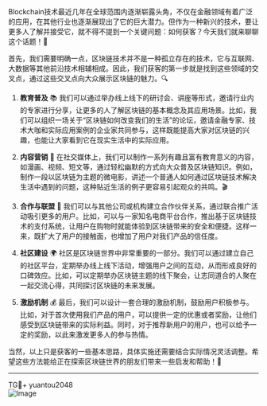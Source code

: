 Blockchain技术最近几年在全球范围内逐渐崭露头角，不仅在金融领域有着广泛的应用，在其他行业也逐渐展现出了它的巨大潜力。但作为一种新兴的技术，要让更多人了解并接受它，就不得不提到一个关键问题：如何获客？今天我们就来聊聊这个话题！🚀

首先，我们需要明确一点，区块链技术并不是一种孤立存在的技术，它与互联网、大数据等其他前沿技术相辅相成。因此，我们获客的第一步就是找到这些领域的交叉点，通过这些交叉点向大众展示区块链的魅力。🔍

1. **教育普及** 📚
   我们可以通过举办线上线下的研讨会、讲座等形式，邀请行业内的专家进行分享，让更多的人了解区块链的基本概念及其应用场景。比如，我们可以组织一场关于“区块链如何改变我们的生活”的论坛，邀请金融专家、技术大咖和实际应用案例的企业家共同参与，这样既能提高大家对区块链的兴趣，也能让大家看到它在现实生活中的实际应用。

2. **内容营销** 📱
   在社交媒体上，我们可以制作一系列有趣且富有教育意义的内容，如漫画、视频、短文等，通过轻松幽默的方式向大众普及区块链知识。例如，制作一段以区块链为主题的微电影，讲述一个普通人如何通过区块链技术解决生活中遇到的问题，这种贴近生活的例子更容易引起观众的共鸣。🎬

3. **合作与联盟** 🤝
   我们可以与其他公司或机构建立合作伙伴关系，通过联合推广活动吸引更多的用户。比如，可以与一家知名电商平台合作，推出基于区块链技术的支付系统，让用户在购物时就能体验到区块链带来的安全和便捷。这样一来，既扩大了用户的接触面，也增加了用户对我们产品的信任度。

4. **社区建设** 🌍
   社区是区块链世界中非常重要的一部分。我们可以通过建立自己的社区平台，定期举办线上线下活动，增强用户之间的互动，从而形成良好的口碑效应。比如，可以定期举办区块链主题的线下聚会，让志同道合的人聚在一起交流心得，共同探讨区块链的未来发展。

5. **激励机制** 💰
   最后，我们可以设计一套合理的激励机制，鼓励用户积极参与。比如，对于首次使用我们产品的用户，可以提供一定的优惠或者奖励，让他们感受到区块链带来的实际利益。同时，对于推荐新用户的用户，也可以给予一定的奖励，以此来激发更多人的参与热情。

当然，以上只是获客的一些基本思路，具体实施还需要结合实际情况灵活调整。希望这些方法能给正在探索区块链世界的朋友们带来一些启发和帮助！🌈

---

TG💪+ yuantou2048  
![Image](https://github.com/user-attachments/assets/42a5a4a5-fea9-4a1d-8aa0-73e57e430cca)